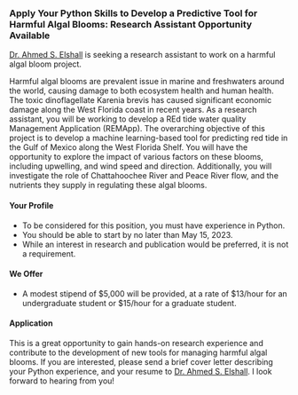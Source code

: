 ### Apply Your Python Skills to Develop a Predictive Tool for Harmful Algal Blooms: Research Assistant Opportunity Available

[Dr. Ahmed S. Elshall](https://orcid.org/0000-0001-8200-5064) is seeking a research assistant to work on a harmful algal bloom project. 

Harmful algal blooms are prevalent issue in marine and freshwaters around the world, causing damage to both ecosystem health and human health. The toxic dinoflagellate Karenia brevis has caused significant economic damage along the West Florida coast in recent years. As a research assistant, you will be working to develop a REd tide water quality Management Application (REMApp). The overarching objective of this project is to develop a machine learning-based tool for predicting red tide in the Gulf of Mexico along the West Florida Shelf. You will  have the opportunity to explore the impact of various factors on these blooms, including upwelling, and wind speed and direction. Additionally, you will investigate the role of Chattahoochee River and Peace River flow, and the nutrients they supply in regulating these algal blooms. 

#### Your Profile 
- To be considered for this position, you must have experience in Python.
-	You should be able to start by no later than May 15, 2023.
-	While an interest in research and publication would be preferred, it is not a requirement.

#### We Offer
- A modest stipend of $5,000 will be provided, at a rate of $13/hour for an undergraduate student or $15/hour for a graduate student. 

#### Application
This is a great opportunity to gain hands-on research experience and contribute to the development of new tools for managing harmful algal blooms. If you are interested, please send a brief cover letter describing your Python experience, and your resume to [Dr. Ahmed S. Elshall](mailto:aelshall@fgcu.edu). I look forward to hearing from you!
